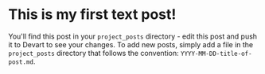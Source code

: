 # This is my first text post!

You'll find this post in your `project_posts` directory - edit this post and push it to Devart to see your changes.
To add new posts, simply add a file in the `project_posts` directory that follows the convention: `YYYY-MM-DD-title-of-post.md`.
